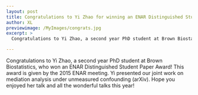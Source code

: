```yaml
---
layout: post
title: Congratulations to Yi Zhao for winning an ENAR Distinguished Student Paper Award!
author: XL
previewimage: /MyImages/congrats.jpg
excerpt: >
  Congratulations to Yi Zhao, a second year PhD student at Brown Biostatistics, who won an ENAR Distinguished Student Paper Award!  This award is given by the 2015 ENAR meeting. Yi presented our joint work on mediation analysis under unmeasured confounding (arXiv).  Hope you enjoyed her talk and all the wonderful talks this year!

---
```


Congratulations to Yi Zhao, a second year PhD student at Brown Biostatistics, who won an ENAR Distinguished Student Paper Award!  This award is given by the 2015 ENAR meeting. Yi presented our joint work on mediation analysis under unmeasured confounding (arXiv).  Hope you enjoyed her talk and all the wonderful talks this year!
